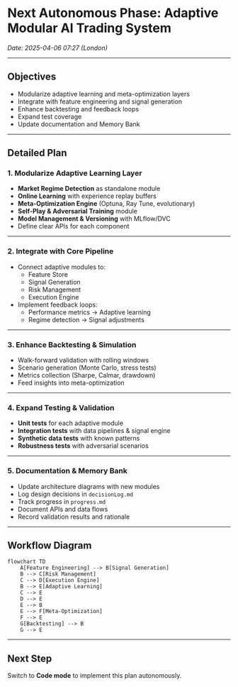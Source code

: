 # Next Autonomous Phase: Adaptive Modular AI Trading System  
*Date: 2025-04-06 07:27 (London)*

---

## Objectives

- Modularize adaptive learning and meta-optimization layers
- Integrate with feature engineering and signal generation
- Enhance backtesting and feedback loops
- Expand test coverage
- Update documentation and Memory Bank

---

## Detailed Plan

### 1. Modularize Adaptive Learning Layer

- **Market Regime Detection** as standalone module
- **Online Learning** with experience replay buffers
- **Meta-Optimization Engine** (Optuna, Ray Tune, evolutionary)
- **Self-Play & Adversarial Training** module
- **Model Management & Versioning** with MLflow/DVC
- Define clear APIs for each component

---

### 2. Integrate with Core Pipeline

- Connect adaptive modules to:
  - Feature Store
  - Signal Generation
  - Risk Management
  - Execution Engine
- Implement feedback loops:
  - Performance metrics → Adaptive learning
  - Regime detection → Signal adjustments

---

### 3. Enhance Backtesting & Simulation

- Walk-forward validation with rolling windows
- Scenario generation (Monte Carlo, stress tests)
- Metrics collection (Sharpe, Calmar, drawdown)
- Feed insights into meta-optimization

---

### 4. Expand Testing & Validation

- **Unit tests** for each adaptive module
- **Integration tests** with data pipelines & signal engine
- **Synthetic data tests** with known patterns
- **Robustness tests** with adversarial scenarios

---

### 5. Documentation & Memory Bank

- Update architecture diagrams with new modules
- Log design decisions in `decisionLog.md`
- Track progress in `progress.md`
- Document APIs and data flows
- Record validation results and rationale

---

## Workflow Diagram

```mermaid
flowchart TD
    A[Feature Engineering] --> B[Signal Generation]
    B --> C[Risk Management]
    C --> D[Execution Engine]
    B --> E[Adaptive Learning]
    C --> E
    D --> E
    E --> B
    E --> F[Meta-Optimization]
    F --> E
    G[Backtesting] --> B
    G --> E
```

---

## Next Step

Switch to **Code mode** to implement this plan autonomously.